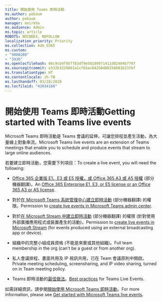 ```yaml
---
title: 開始使用 Teams 即時活動
ms.author: pebaum
author: pebaum
manager: mnirkhe
ms.audience: Admin
ms.topic: article
ROBOTS: NOINDEX, NOFOLLOW
localization_priority: Priority
ms.collection: Adm_O365
ms.custom:
- "9000208"
- "3436"
ms.openlocfilehash: 66c9cb9f95ff83df9e50189971411d82484b7707
ms.sourcegitcommit: e332b3229881a1cf65ac84250d88256081b237bf
ms.translationtype: HT
ms.contentlocale: zh-TW
ms.lasthandoff: 03/28/2020
ms.locfileid: "43034160"
---
```

# <a name="getting-started-with-teams-live-events"></a><span data-ttu-id="48a71-102">開始使用 Teams 即時活動</span><span class="sxs-lookup"><span data-stu-id="48a71-102">Getting started with Teams live events</span></span>

<span data-ttu-id="48a71-103">Microsoft Teams 即時活動是 Teams 會議的延伸，可讓您排程並產生活動，為大量線上對象串流。</span><span class="sxs-lookup"><span data-stu-id="48a71-103">Microsoft Teams live events are an extension of Teams meetings that enable you to schedule and produce events that stream to large online audiences.</span></span>

<span data-ttu-id="48a71-104">若要建立即時活動，您需要下列項目：</span><span class="sxs-lookup"><span data-stu-id="48a71-104">To create a live event, you will need the following:</span></span>

- <span data-ttu-id="48a71-105">[Office 365 企業版 E1、E3 或 E5 授權，或 Office 365 A3 或 A5 授權](https://docs.microsoft.com/microsoftteams/teams-live-events/set-up-for-teams-live-events#step-2-get-and-assign-licenses) (部分機器翻譯)。</span><span class="sxs-lookup"><span data-stu-id="48a71-105">An [Office 365 Enterprise E1, E3, or E5 license or an Office 365 A3 or A5 license](https://docs.microsoft.com/microsoftteams/teams-live-events/set-up-for-teams-live-events#step-2-get-and-assign-licenses).</span></span>

- <span data-ttu-id="48a71-106">對於[在 Microsoft Teams 系統管理中心建立即時活動](https://docs.microsoft.com/microsoftteams/teams-live-events/set-up-for-teams-live-events#create-or-edit-a-live-events-policy) (部分機器翻譯) 的權限。</span><span class="sxs-lookup"><span data-stu-id="48a71-106">Permission to [create live events in Microsoft Teams admin center](https://docs.microsoft.com/microsoftteams/teams-live-events/set-up-for-teams-live-events#create-or-edit-a-live-events-policy).</span></span>

- <span data-ttu-id="48a71-107">對於[在 Microsoft Stream 中建立即時活動](https://docs.microsoft.com/microsoftteams/teams-live-events/what-are-teams-live-events) (部分機器翻譯) 的權限 (針對使用外部廣播應用程式或裝置產生的活動)。</span><span class="sxs-lookup"><span data-stu-id="48a71-107">Permission to [create live events in Microsoft Stream](https://docs.microsoft.com/microsoftteams/teams-live-events/what-are-teams-live-events) (for events produced using an external broadcasting app or device).</span></span>

- <span data-ttu-id="48a71-108">組織中的完整小組成員資格 (不能是來賓或其他組織)。</span><span class="sxs-lookup"><span data-stu-id="48a71-108">Full team membership in the org (can't be a guest or from another org).</span></span>

- <span data-ttu-id="48a71-109">私人會議排程、畫面共用及 IP 視訊共用，已在 Team 會議原則中開啟。</span><span class="sxs-lookup"><span data-stu-id="48a71-109">Private meeting scheduling, screensharing, and IP video sharing, turned on in Team meeting policy.</span></span>

- <span data-ttu-id="48a71-110">Teams 即時活動的[最佳做法](https://support.office.com/article/Best-practices-for-producing-a-Teams-live-event-e500370e-4dd1-4187-8b48-af10ef02cf42)。</span><span class="sxs-lookup"><span data-stu-id="48a71-110">[Best practices](https://support.office.com/article/Best-practices-for-producing-a-Teams-live-event-e500370e-4dd1-4187-8b48-af10ef02cf42) for Teams Live Events.</span></span>

<span data-ttu-id="48a71-111">如需詳細資訊，請參閱[開始使用 Microsoft Teams 即時活動](https://support.office.com/article/get-started-with-microsoft-teams-live-events-d077fec2-a058-483e-9ab5-1494afda578a)。</span><span class="sxs-lookup"><span data-stu-id="48a71-111">For more information, please see [Get started with Microsoft Teams live events](https://support.office.com/article/get-started-with-microsoft-teams-live-events-d077fec2-a058-483e-9ab5-1494afda578a).</span></span>
